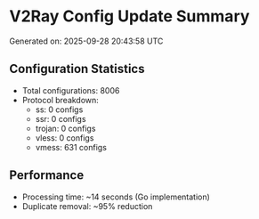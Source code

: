 # V2Ray Config Update Summary
Generated on: 2025-09-28 20:43:58 UTC

## Configuration Statistics
- Total configurations: 8006
- Protocol breakdown:
  - ss: 0 configs
  - ssr: 0 configs
  - trojan: 0 configs
  - vless: 0 configs
  - vmess: 631 configs

## Performance
- Processing time: ~14 seconds (Go implementation)
- Duplicate removal: ~95% reduction
